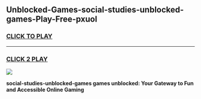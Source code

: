 
## Unblocked-Games-social-studies-unblocked-games-Play-Free-pxuol
<h3>
<a href="https://premium76.site?title=social-studies-unblocked-games&ref=20A">CLICK TO PLAY</a></h3>
<hr>

<h3>
<a href="https://premium76.site?title=social-studies-unblocked-games&ref=20A">CLICK 2 PLAY</a>
  
</h3>

<a href="https://premium76.site?title=social-studies-unblocked-games&ref=20A"><img src="https://clearcache.store/games.png"></a>


**social-studies-unblocked-games games unblocked: Your Gateway to Fun and Accessible Online Gaming**
